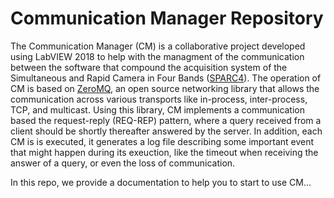 # Communication Manager Repository

The Communication Manager (CM) is a collaborative project developed using LabVIEW 2018 to help with the managment of the communication between the software that compound the acquisition system of the Simultaneous and Rapid Camera in Four Bands ([SPARC4](https://coast.lna.br/home/sparc4)). The operation of CM is based on [ZeroMQ](https://zguide.zeromq.org/docs/preface/#ZeroMQ-in-a-Hundred-Words), an open source networking library that allows the communication across various transports like in-process, inter-process, TCP, and multicast. Using this library, CM implements a communication based the request-reply (REQ-REP) pattern, where a query received from a client should be shortly thereafter answered by the server. In addition, each CM is is executed, it generates a log file describing some important event that might happen during its exeuction, like the timeout when receiving the answer of a query, or even the loss of communication. 

In this repo, we provide a documentation to help you to start to use CM...

